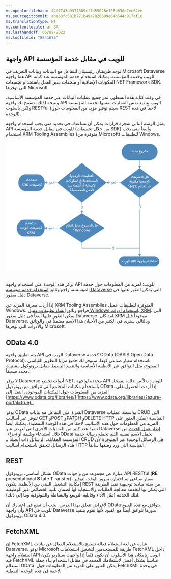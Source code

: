 ```yaml
---
ms.openlocfilehash: 42f7743b9377689cf7d55626e106b838d7ec62ee
ms.sourcegitcommit: aba63fc581b771b49a7826609e64b544c917af16
ms.translationtype: HT
ms.contentlocale: ar-SA
ms.lasthandoff: 06/02/2022
ms.locfileid: "8841675"
---
```

## <a name="web-api-vs-the-organization-service"></a>واجهة API للويب في مقابل خدمة المؤسسة

توجد طريقتان رئيسيتان للتفاعل مع البيانات وبيانات التعريف في Microsoft Dataverse هما واجهة API للويب وخدمة المؤسسة‬. يمكنك استخدام خدمة المؤسسة عند كتابة المكونات الإضافية أو ملحقات سير العمل باستخدام تجميعات NET Framework SDK. التي توفرها Microsoft. 

في وقت كتابة هذه السطور، تمر جميع عمليات البيانات عبر خدمة المؤسسة الأساسية. ونتيجة لذلك، تسمح لك واجهة API الويب بتنفيذ نفس العمليات نفسها لخدمة المؤسسة ولكن بأسلوب RESTful (سيتم توفير مزيد من المعلومات حول REST لاحقاً في هذه الوحدة). 

يمثل الرسم التالي شجرة قرارات يمكن أن تساعدك في تحديد متى يجب استخدام واجهة API للويب في مقابل خدمة المؤسسة (من خلال تجميعات SDK) وأيضاً متى يجب استخدام XRM Tooling Assemblies (متوفرة من Microsoft) لتطبيقات Windows. 

![شجرة القرار للمساعدة في تحديد متى يجب استخدام واجهة API الويب في مقابل خدمة المؤسسة وأيضاً متى يجب استخدام XRM Tooling Assemblies لتطبيقات Windows.‬](../media/unit-1-image-1.png) 

تركز هذه الوحدة على استخدام واجهة API للويب؛ لمزيد من المعلومات حول خدمة المؤسسة، راجع وثائق [استخدام خدمة مؤسسة Dataverse](/power-apps/developer/common-data-service/org-service/overview/?azure-portal=true) التي يمكن العثور عليها في دليل مطور Dataverse. 

إذا أردت معرفة المزيد عن XRM Tooling Assemblies المتوفرة لتطبيقات عميل Windows، فراجع وثائق [إنشاء تطبيقات عميل Windows باستخدام أدوات XRM](/power-apps/developer/common-data-service/xrm-tooling/build-windows-client-applications-xrm-tools/?azure-portal=true)، التي يمكن العثور عليها أيضاً في دليل مطور Dataverse. لقد كان XRM موجوداً قبل Dataverse، وبالتالي سترى في الكثير من الأحيان هذا الاسم مضمناً في والوثائق والأدوات التي توفرها Microsoft. 

## <a name="odata-40"></a>OData 4.0

يتم تطبيق واجهة API الويب في Dataverse كخدمة OData ‏(OASIS Open Data Protocol). باستخدام معيار صناعي كهذا، ستوفر لك جميع مزايا التطوير القياسي المفتوح، مثل التوافق عبر الأنظمة الأساسية والتنفيذ البسيط مقابل بروتوكول مشترك محدد مسبقاً.

لا يوفر Dataverse أدوات تجميع NET. محددة لواجهة API للويب؛ بدلاً من ذلك، ننصحك باستخدام مكتبات المجتمع التي تتوافق مع بروتوكول OData. إذا أردت الحصول على المزيد من المعلومات حول المكتبات الموجودة، انتقل إلى [https://www.odata.org/libraries/](https://www.odata.org/libraries/?azure-portal=true). 

يوفر OData القدرة على التفاعل مع بيانات Dataverse بواسطة عمليات CRUD التي تتوفر عبر أساليب GET وPOST وPATCH وDELETE HTTP القياسية (يمكن العثور على المزيد من المعلومات حول هذه الأساليب لاحقاً في هذه الوحدة النمطية). يمكنك أيضاً تنفيذ عدد كبير من العمليات الأخرى التي تُعرض عبر Dataverse [إطار عمل الحدث](/power-apps/developer/common-data-service/event-framework/?azure-portal=true) من خلال استدعاء *وظيفة* أو *إجراء* ‏OData يحمل الاسم نفسه الذي تحمله رسالة خدمة المؤسسة المقابلة. الرسائل ذات الصلة بـ CRUD هي الرسائل الوحيدة غير المتوفرة لأن هذه الرسائل تتحقق باستخدام أساليب HTTP القياسية التي ورد وصفها سابقاً.

## <a name="rest"></a>REST

بشكل أساسي، بروتوكول OData عبارة عن مجموعة من واجهات API RESTful (**RE** presentational **S** tate **T** ransfer)، معيار صناعي تم اختباره بمرور الوقت لتوفير إمكانية التشغيل البيني بين الأنظمة. يتكون REST من ستة مبادئ توجيهية تقيد الطريقة التي يمكن بها للخدمة معالجة الطلبات والاستجابة لها لضمان تلبية الخصائص غير الوظيفية لتلك الخدمة (مثل الأداء وقابلية التوسع والبساطة والموثوقية وما إلى ذلك). 

لأغراض تتعلق بهذا الدرس، يجب أن تضع في اعتبارك أن OData يتوافق مع هذه القيود وأن واجهة API للويب في Dataverse بدورها تتوافق أيضاً مع القيود لأنها تقوم بتنفيذ بروتوكول OData 4.0. 

## <a name="fetchxml"></a>FetchXML

إن FetchXML عبارة عن لغة استعلام فعالة تسمح بالاستعلام الفعال عن بيانات Dataverse. توفر Microsoft طريقة للمستخدمين لتشغيل استعلامات FetchXML داخل استعلام واجهة API الويب. بإمكان هذا الأسلوب أن يكون قيّماً إذا واجهت سيناريو يكون فيه FetchXML مناسباً بشكل أفضل لاستعلامك المحدد في مقابل استخدام بناء جملة استعلام OData. يمكن العثور على المزيد من المعلومات حول FetchXML في وحدة لاحقة في هذه الوحدة النمطية. 
